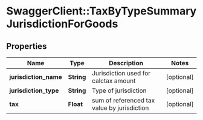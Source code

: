 # SwaggerClient::TaxByTypeSummaryJurisdictionForGoods

## Properties
Name | Type | Description | Notes
------------ | ------------- | ------------- | -------------
**jurisdiction_name** | **String** | Jurisdiction used for calctax amount | [optional] 
**jurisdiction_type** | **String** | Type of jurisdiction | [optional] 
**tax** | **Float** | sum of referenced tax value by jurisdiction | [optional] 


